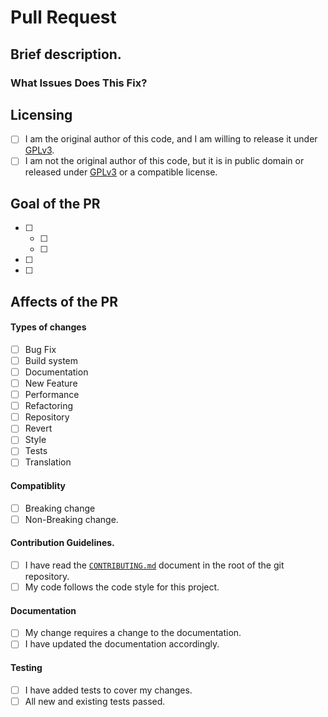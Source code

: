 # Pull Request

## Brief description.

<!-- Please provide a brief description of the goals of your PR -->

<!--
###########################################################################
## WARNING!                                                              ##
## IGNORING THE FOLLOWING TEMPLATE WILL RESULT IN YOUR PR BEING CLOSED   ##
###########################################################################
-->
<!--
  Please go through this checklist item by item and make sure you have successfully completed each of these steps.
    - Your pull request MUST be either on the latest version of Terra, or on a branch for a future release.
    - Make sure that there are no already existing PRs that fix this. If so, it will be closed as a duplicate.
    - Make sure that this change is actually within the scope of Terra and is something a terrain generator should be doing.
    - Make sure that this is not an issue with a specific Terra *pack*, and instead applies to all of Terra.
    - Make sure that you have filled out all the required information and given descriptions of everything.
-->
<!-- You can erase any parts of this template not applicable to your Pull Request. -->

### What Issues Does This Fix?

<!--
    Put Fix #XXXX or Closes #XXXX here if there are any open issues that this PR fixes.
    This is to automatically close the relevant issues.
    You may remove this if there is no issue for this PR.
    But unless this is a very small change, you should make an issue for it.
-->

## Licensing

<!-- In order to be accepted, your changes must be under the GPLv3 license. Please check one of the following: -->

- [ ] I am the original author of this code, and I am willing to release it
  under [GPLv3](https://www.gnu.org/licenses/gpl-3.0.en.html).
- [ ] I am not the original author of this code, but it is in public domain or
  released under [GPLv3](https://www.gnu.org/licenses/gpl-3.0.en.html) or a
  compatible license.
    <!--
      Please provide reliable evidence of this.
      NOTE: for compatible licenses, you must make sure to add the included license somewhere in the program, if so required.
      (And even if it's not required, it's still nice to do it. Also add attribution somewhere.)
    -->

## Goal of the PR

<!--
    What is the goal of the PR?
    Put a checklist here of what has been done
    (and what *hasn't*, but you plan to do),
    so we can easily know what was changed.
    Note: this is only required for PRs that add new features.
    If your PR is not adding new features, only fixing bugs or adding translations, then you may delete this section.
-->

- [ ] <!-- First thing -->
    - [ ] <!-- A requirement of the first thing. -->
    - [ ] <!-- A second requirement of the first thing. -->
- [ ] <!-- Second thing -->
- [ ] <!-- etc. -->

## Affects of the PR

<!---
    What types of changes does your code introduce? (Select any that apply. You may select multiple.)
    You must put an x in all the boxes that it applies to. (Like this: [x])
-->

#### Types of changes

- [ ] Bug Fix <!-- Anything which fixes an issue in Terra. -->
- [ ] Build system <!-- Anything which pretain to the build system. -->
- [ ] Documentation <!-- Anything which adds or improves documentation for existing features. -->
- [ ] New Feature <!-- Anything which adds new functionality to Terra. -->
- [ ] Performance <!-- Anything which is imrpoves the performance of Terra. -->
- [ ] Refactoring <!-- Anything which does not add any new code, only moves code around. -->
- [ ] Repository <!-- Anything which affects the repository. Eg. changes to the `README.md` file. -->
- [ ] Revert <!-- Anything which reverts previous commits. -->
- [ ] Style <!-- Anything which updates style. -->
- [ ] Tests <!-- Anything which adds or updates tests. -->
- [ ] Translation <!-- Anything which is internationalizing the Terra program to other languages. -->

#### Compatiblity

- [ ] Breaking
  change <!-- A fix, or a feature, that breaks some previous functionality to Terra. -->
- [ ] Non-Breaking change.
    <!--
        A change which does not break *any* previous functionality of Terra.
        (ie. is backwards compatible and will work with *any* previously existing supported features.
        Note: if a feature is annotated with @Incubating, @Preview, @Experimental,
        or is in a package called something similar to the previous annotations,
        then you may push breaking changes to only THOSE parts of Terra.)
    -->

#### Contribution Guidelines.

- [ ] I have read
  the [`CONTRIBUTING.md`](https://github.com/PolyhedralDev/Terra/blob/master/CONTRIBUTING.md)
  document in the root of the git repository.
- [ ] My code follows the code style for this
  project. <!-- There is an included `.editorconfig` file in the base of the repo. Please use a plugin for your IDE of choice that follows those settings. -->

#### Documentation

- [ ] My change requires a change to the documentation.
- [ ] I have updated the documentation accordingly.

#### Testing

- [ ] I have added tests to cover my changes.
- [ ] All new and existing tests passed.
    <!--
        If it only introduces small changes, you don't need to add tests.
        But if you add big changes, you should probably at least write *some* testing, where applicable.
    -->
